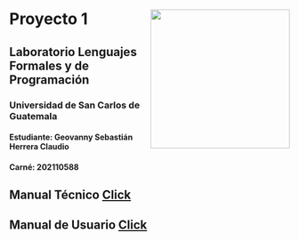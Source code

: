 # <img align="right"  src="https://user-images.githubusercontent.com/98846377/228122192-39550552-e166-4bad-9f63-597087b091b6.png" width="250px"/> Proyecto 1        



## Laboratorio Lenguajes Formales y de Programación
### Universidad de San Carlos de Guatemala
#### Estudiante: Geovanny Sebastián Herrera Claudio
#### Carné: 202110588

## Manual Técnico [Click](https://github.com/SebastianHerrera/-LFP-P_202110588/blob/main/ManualTecnico.md)

## Manual de Usuario [Click](https://github.com/SebastianHerrera/-LFP-P_202110588/blob/main/ManualDeUsuario.md)
